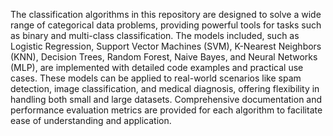 The classification algorithms in this repository are designed to solve a wide range of categorical data problems, providing powerful tools for tasks such as binary and multi-class classification. The models included, such as Logistic Regression, Support Vector Machines (SVM), K-Nearest Neighbors (KNN), Decision Trees, Random Forest, Naive Bayes, and Neural Networks (MLP), are implemented with detailed code examples and practical use cases. These models can be applied to real-world scenarios like spam detection, image classification, and medical diagnosis, offering flexibility in handling both small and large datasets. Comprehensive documentation and performance evaluation metrics are provided for each algorithm to facilitate ease of understanding and application.